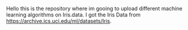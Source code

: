 Hello this is the repository where im gooing to upload different machine learning algorithms on Iris.data.
I got the Iris Data from https://archive.ics.uci.edu/ml/datasets/Iris.
